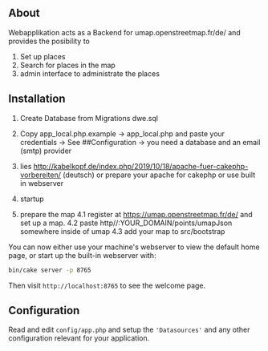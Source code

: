 ## About
Webapplikation acts as a Backend for umap.openstreetmap.fr/de/
and provides the posibility to 
1. Set up places
2. Search for places in the map
3. admin interface to administrate the places


## Installation

1. Create Database from Migrations dwe.sql
2. Copy app_local.php.example -> app_local.php and paste your credentials -> See ##Configuration
	-> you need a database and an email (smtp) provider 
3. lies http://kabelkopf.de/index.php/2019/10/18/apache-fuer-cakephp-vorbereiten/ (deutsch)	
	or prepare your apache for cakephp or use built in webserver
4. startup

5. prepare the map
	4.1 register at https://umap.openstreetmap.fr/de/ and set up a map.
	4.2 paste http//:YOUR_DOMAIN/points/umapJson somewhere inside  of umap
	4.3 add your map to src/bootstrap




You can now either use your machine's webserver to view the default home page, or start
up the built-in webserver with:

```bash
bin/cake server -p 8765
```

Then visit `http://localhost:8765` to see the welcome page.


## Configuration

Read and edit `config/app.php` and setup the `'Datasources'` and any other
configuration relevant for your application.

